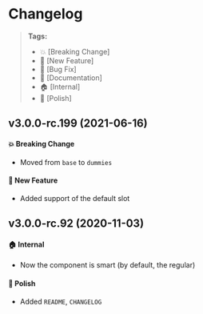 Changelog
=========

> **Tags:**
> - :boom:       [Breaking Change]
> - :rocket:     [New Feature]
> - :bug:        [Bug Fix]
> - :memo:       [Documentation]
> - :house:      [Internal]
> - :nail_care:  [Polish]

## v3.0.0-rc.199 (2021-06-16)

#### :boom: Breaking Change

* Moved from `base` to `dummies`

#### :rocket: New Feature

* Added support of the default slot

## v3.0.0-rc.92 (2020-11-03)

#### :house: Internal

* Now the component is smart (by default, the regular)

#### :nail_care: Polish

* Added `README`, `CHANGELOG`
